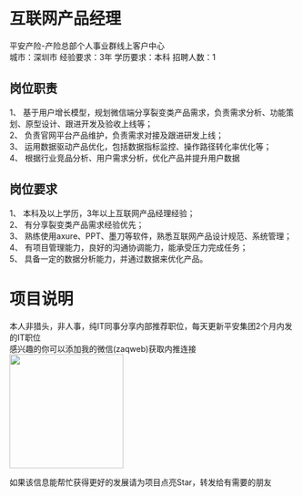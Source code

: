 # 互联网产品经理
平安产险-产险总部个人事业群线上客户中心  
城市：深圳市 经验要求：3年 学历要求：本科  招聘人数：1

## 岗位职责
1、	基于用户增长模型，规划微信端分享裂变类产品需求，负责需求分析、功能策划、原型设计、跟进开发及验收上线等；   
2、	负责官网平台产品维护，负责需求对接及跟进研发上线；   
3、	运用数据驱动产品优化，包括数据指标监控、操作路径转化率优化等；   
4、	根据行业竞品分析、用户需求分析，优化产品并提升用户数据

## 岗位要求
1、	本科及以上学历，3年以上互联网产品经理经验；   
2、	有分享裂变类产品需求经验优先；   
3、	熟练使用axure、PPT、墨刀等软件，熟悉互联网产品设计规范、系统管理；   
4、	有项目管理能力，良好的沟通协调能力，能承受压力完成任务；   
5、	具备一定的数据分析能力，并通过数据来优化产品。

# 项目说明

本人非猎头，非人事，纯IT同事分享内部推荐职位，每天更新平安集团2个月内发的IT职位  
感兴趣的你可以添加我的微信(zaqweb)获取内推连接  
<img src="https://github.com/zaqweb/PA-IT-JOBS/blob/master/WechatICode.jpeg"  height="200" width="200">

如果该信息能帮忙获得更好的发展请为项目点亮Star，转发给有需要的朋友




